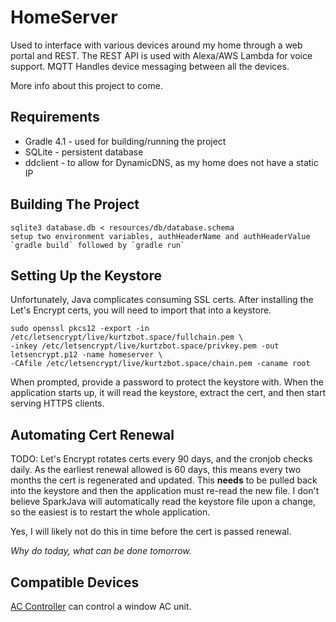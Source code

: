 HomeServer
==========

Used to interface with various devices around my home through a web portal and REST. The REST API is used with
Alexa/AWS Lambda for voice support. MQTT Handles device messaging between all the devices.

More info about this project to come.

Requirements
------------

* Gradle 4.1 - used for building/running the project
* SQLite - persistent database
* ddclient - to allow for DynamicDNS, as my home does not have a static IP

Building The Project
--------------------

    sqlite3 database.db < resources/db/database.schema
    setup two environment variables, authHeaderName and authHeaderValue
    `gradle build` followed by `gradle run`
    
Setting Up the Keystore
------------------------

Unfortunately, Java complicates consuming SSL certs. After installing the Let's Encrypt certs, you
will need to import that into a keystore.

    sudo openssl pkcs12 -export -in /etc/letsencrypt/live/kurtzbot.space/fullchain.pem \ 
    -inkey /etc/letsencrypt/live/kurtzbot.space/privkey.pem -out letsencrypt.p12 -name homeserver \ 
    -CAfile /etc/letsencrypt/live/kurtzbot.space/chain.pem -caname root

When prompted, provide a password to protect the keystore with. When the application starts up, it will read the
keystore, extract the cert, and then start serving HTTPS clients.

Automating Cert Renewal
-----------------------

TODO: Let's Encrypt rotates certs every 90 days, and the cronjob checks daily. As the earliest renewal allowed is 60
days, this means every two months the cert is regenerated and updated. This __needs__ to be pulled back into the
keystore and then the application must re-read the new file. I don't believe SparkJava will automatically read the
keystore file upon a change, so the easiest is to restart the whole application.

Yes, I will likely not do this in time before the cert is passed renewal.

*Why do today, what can be done tomorrow.*

Compatible Devices
------------------

[AC Controller](https://github.com/grnt426/HomeAcDevice) can control a window AC unit.
